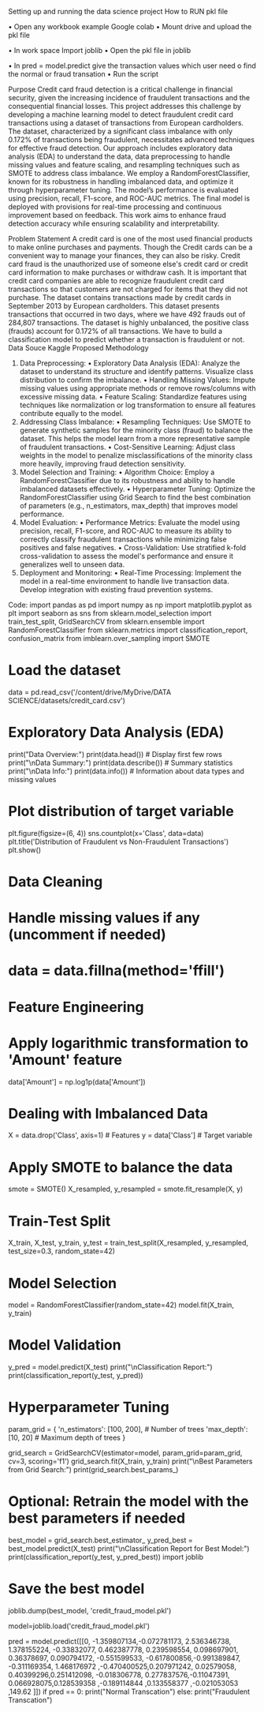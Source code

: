 Setting up and running the data science project 
How to RUN pkl file

•	Open any workbook example Google colab
•	Mount drive and upload the pkl file

 
•	In work space Import joblib
•	Open the pkl file in joblib

 
•	In pred = model.predict  give the transaction values which user need o find the normal or fraud transation
•	Run the script 

 

Purpose
Credit card fraud detection is a critical challenge in financial security, given the increasing incidence of fraudulent transactions and the consequential financial losses. This project addresses this challenge by developing a machine learning model to detect fraudulent credit card transactions using a dataset of transactions from European cardholders. The dataset, characterized by a significant class imbalance with only 0.172% of transactions being fraudulent, necessitates advanced techniques for effective fraud detection. Our approach includes exploratory data analysis (EDA) to understand the data, data preprocessing to handle missing values and feature scaling, and resampling techniques such as SMOTE to address class imbalance. We employ a RandomForestClassifier, known for its robustness in handling imbalanced data, and optimize it through hyperparameter tuning. The model’s performance is evaluated using precision, recall, F1-score, and ROC-AUC metrics. The final model is deployed with provisions for real-time processing and continuous improvement based on feedback. This work aims to enhance fraud detection accuracy while ensuring scalability and interpretability.

Problem Statement 
A credit card is one of the most used financial products to make online purchases and payments. Though the Credit cards can be a convenient way to manage your finances, they can also be risky. Credit card fraud is the unauthorized use of someone else's credit card or credit card information to make purchases or withdraw cash.
It is important that credit card companies are able to recognize fraudulent credit card transactions so that customers are not charged for items that they did not purchase. 
The dataset contains transactions made by credit cards in September 2013 by European cardholders. This dataset presents transactions that occurred in two days, where we have 492 frauds out of 284,807 transactions. The dataset is highly unbalanced, the positive class (frauds) account for 0.172% of all transactions.
We have to build a classification model to predict whether a transaction is fraudulent or not.
Data Souce
Kaggle
Proposed Methodology
1. Data Preprocessing:
•	Exploratory Data Analysis (EDA): Analyze the dataset to understand its structure and identify patterns. Visualize class distribution to confirm the imbalance.
•	Handling Missing Values: Impute missing values using appropriate methods or remove rows/columns with excessive missing data.
•	Feature Scaling: Standardize features using techniques like normalization or log transformation to ensure all features contribute equally to the model.
2. Addressing Class Imbalance:
•	Resampling Techniques: Use SMOTE to generate synthetic samples for the minority class (fraud) to balance the dataset. This helps the model learn from a more representative sample of fraudulent transactions.
•	Cost-Sensitive Learning: Adjust class weights in the model to penalize misclassifications of the minority class more heavily, improving fraud detection sensitivity.
3. Model Selection and Training:
•	Algorithm Choice: Employ a RandomForestClassifier due to its robustness and ability to handle imbalanced datasets effectively.
•	Hyperparameter Tuning: Optimize the RandomForestClassifier using Grid Search to find the best combination of parameters (e.g., n_estimators, max_depth) that improves model performance.
4. Model Evaluation:
•	Performance Metrics: Evaluate the model using precision, recall, F1-score, and ROC-AUC to measure its ability to correctly classify fraudulent transactions while minimizing false positives and false negatives.
•	Cross-Validation: Use stratified k-fold cross-validation to assess the model's performance and ensure it generalizes well to unseen data.
5. Deployment and Monitoring:
•	Real-Time Processing: Implement the model in a real-time environment to handle live transaction data. Develop integration with existing fraud prevention systems.

Code:
import pandas as pd
import numpy as np
import matplotlib.pyplot as plt
import seaborn as sns
from sklearn.model_selection import train_test_split, GridSearchCV
from sklearn.ensemble import RandomForestClassifier
from sklearn.metrics import classification_report, confusion_matrix
from imblearn.over_sampling import SMOTE

# Load the dataset
data = pd.read_csv('/content/drive/MyDrive/DATA SCIENCE/datasets/credit_card.csv')

# Exploratory Data Analysis (EDA)
print("Data Overview:")
print(data.head())  # Display first few rows
print("\nData Summary:")
print(data.describe())  # Summary statistics
print("\nData Info:")
print(data.info())  # Information about data types and missing values

# Plot distribution of target variable
plt.figure(figsize=(6, 4))
sns.countplot(x='Class', data=data)
plt.title('Distribution of Fraudulent vs Non-Fraudulent Transactions')
plt.show()

# Data Cleaning
# Handle missing values if any (uncomment if needed)
# data = data.fillna(method='ffill')

# Feature Engineering
# Apply logarithmic transformation to 'Amount' feature
data['Amount'] = np.log1p(data['Amount'])

# Dealing with Imbalanced Data
X = data.drop('Class', axis=1)  # Features
y = data['Class']  # Target variable

# Apply SMOTE to balance the data
smote = SMOTE()
X_resampled, y_resampled = smote.fit_resample(X, y)

# Train-Test Split
X_train, X_test, y_train, y_test = train_test_split(X_resampled, y_resampled, test_size=0.3, random_state=42)

# Model Selection
model = RandomForestClassifier(random_state=42)
model.fit(X_train, y_train)

# Model Validation
y_pred = model.predict(X_test)
print("\nClassification Report:")
print(classification_report(y_test, y_pred))

# Hyperparameter Tuning
param_grid = {
    'n_estimators': [100, 200],  # Number of trees
    'max_depth': [10, 20]  # Maximum depth of trees
}

grid_search = GridSearchCV(estimator=model, param_grid=param_grid, cv=3, scoring='f1')
grid_search.fit(X_train, y_train)
print("\nBest Parameters from Grid Search:")
print(grid_search.best_params_)

# Optional: Retrain the model with the best parameters if needed
best_model = grid_search.best_estimator_
y_pred_best = best_model.predict(X_test)
print("\nClassification Report for Best Model:")
print(classification_report(y_test, y_pred_best))
import joblib

# Save the best model
joblib.dump(best_model, 'credit_fraud_model.pkl')

model=joblib.load('credit_fraud_model.pkl')

pred = model.predict([[0, -1.359807134,-0.072781173,  2.536346738,  1.378155224,  -0.33832077,  0.462387778,  0.239598554,  0.098697901,  0.36378697, 0.090794172,  -0.551599533, -0.617800856,-0.991389847,  -0.311169354, 1.468176972 ,-0.470400525,0.207971242,  0.02579058, 0.40399296,0.251412098, -0.018306778, 0.277837576,-0.11047391,  0.066928075,0.128539358 ,-0.189114844 ,0.133558377  ,-0.021053053 ,149.62 
]])
if pred == 0:
    print("Normal Transcation")
else:
    print("Fraudulent Transcation")




